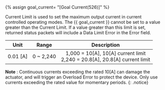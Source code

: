{% assign goal_current= "[Goal Current(526)]" %}

Current Limit is used to set the maximum output current in current controlled operating modes. The {{ goal_current }} cannot be set to a value greater than the Current Limit. If a value greater than this limit is set, returned status packets will include a Data Limit Error in the Error field.


| Unit     | Range     | Description                                                                    |
| :------: | :-------: | :----------------------------------------------------------------------------: |
| 0.01 [A] | 0 ~ 2,240 | 1,000 = 10[A], 10[A] current limit<br />2,240 = 20.8[A], 20.8[A] current limit |

**Note** : Continuous currents exceeding the rated 10[A] can damage the actuator, and will trigger an Overload Error to protect the device. Only use currents exceeding the rated value for momentary periods.
{: .notice}
